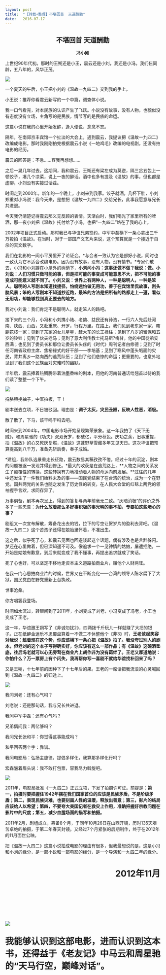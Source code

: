 ```yaml
---
layout: post
title:  "【转载+整理】不堪回首  天道酬勤"
date:   2016-07-17
---
```


## <center>不堪回首    天道酬勤</center>

**<center>冯小刚</center>**


上世纪90年代初。那时的王朔还是小王，震云还是小刘，我还是小冯。我们仨同龄，五八年的，风华正茂。

![](https://explorerlxz.github.com/images/1942/1942.jpg)

一个夏天的午后，小王把小刘的《温故一九四二》交到我的手上。

小王说：推荐你看震云新写的一个中篇，调查体小说。

我一口气看完，对本民族的认识产生了飞跃。小说没有故事，没有人物，也貌似没有态度没有立场，主角写的是民族，情节写的是民族的命运。

这篇小说在我的心里开始发酵，逢人便说，念念不忘。

隔年，在南郊京丰宾馆一个扯淡的大会上，遇到震云，我提议把《温故一九四二》改编成电影。那时我刚刚拍完根据震云小说《一地鸡毛》改编的电视剧，还没有拍电影的经历。

震云的回答是：不急……容我再想想……

之后一晃几年过去。这期间，我和震云、王朔还有梁左成为莫逆，隔三岔五包上一顿饺子，凑几个凉菜，说上一夜的醉话。酒中也多有提及《温故》的事，但也都是虚聊，小刘没有实接过话茬。

时间走到2000年。新年的一个晚上，小刘来到我家。饺子就酒，几杯下肚，小刘郑重对小冯说：我今天来，是想把《温故一九四二》交给兄长，此事我愿意与兄长共进退。

今天我仍清楚记得震云那义无反顾的表情。天渐白时，我们喝光了家里所有的啤酒，那一夜小刘把《温故》托付给了小冯，也把“一九四二”烙在了我的心上。

2002年项目正式启动。那时我已与华谊兄弟签约，中军中磊横下一条心拿出三千万投拍《温故》。在当时，对于一部国产文艺片来说，这个预算就是一个接近于自杀的天文数字。

我们在北影的一间小平房里开了论证会。*与会者一致认为它是部好小说，同时也一致认为它不适合改编电影。因为没有故事，没有人物，没有情节。*专家们散去，小冯和小刘蹲在小屋外的树荫下，**小刘问小冯：这事还做不做？我说：做。小刘说：人们习惯只做可能的事，但是把可能的事变成可能意思不大，把不可能的事变成可能意义就不同了。小刘又说：世界上有两种人，一种是聪明人，一种是笨人。聪明的人写剧本知道找捷径，怕绕远怕做无用功，善于在宾馆里侃故事，刮头脑风暴；笨的人写剧本不知道抄近路，最笨的方法是把所有的路都走上一遍，看似无用功，却能够找到真正要去的地方。**

我对小刘说：我们肯定不是聪明人，就走笨人的路吧。

接下来的三个月，小冯和小刘携小陆、老韵、益民还有孙浩，一行六人先后赴河南、陕西、山西，又赴重庆、开罗，行程万里。在路上，我们见到老东家一家，瞎鹿花枝一家；见到了东家的女儿星星，赶大车的长工栓柱；见到了八岁的留保和五岁的铃铛；见到了伙夫老马；见到了意大利传教士托马斯?梅甘，他的中国徒弟安西满；也见到了委员长和那位让委员长头疼的《时代》周刊记者白修德；见到了时任河南省政府主席、焦裕禄式的好干部——李培基；见到了寒风中蓬头垢面的灾民，背井离乡一路向西的逃荒队伍；见到了他们悲惨的命运；更重要的，也意外地见到了我们这个民族面对灾难时的幽默。

半年后，震云捧着热腾腾带着油墨香味的剧本，用他的河南普通话给翘首以待的我们读了整整一个下午。

![](https://explorerlxz.github.com/images/1942/liuzhenyun.jpg)

捋胳膊挽袖子，中军拍板，干！

剧本送去立项，不日被驳回。理由是：**调子太灰，灾民丑陋，反映人性恶，消极。**

散了散了，下马，该干吗干吗去吧。

时间来到2004年，中国电影市场开始呈现繁荣景象。这一年我拍了《天下无贼》，和周星驰的《功夫》双双贺岁，都破亿，平分秋色。庆功之余，旧事重提，拍《温故》的心又死灰复燃，《温故》这蓬野草雪藏多年又见天日。这次华谊把预算提高到八千万，准备先斩后奏，奉子成婚。

*建组，我带队选景重走长征路，震云数易其稿孜孜不倦。经过十年的沉淀，剧本的问题被逐一发现并得到修正。*最大的收获是在逃荒路上，**人物之间的关系发生了颠覆性的转换，这些转换有力地推动着人物的命运向前发展。**过往的几年中还发生了一件我们始料未及的事——国民党结束了在台湾的统治，成为一个在野党。国共两党的关系也随之发生了历史性的转变，在人民大会堂的红毯上两党的领袖握手言欢，求同存异了。

万事俱备，剧本再次呈上，得到的答复与两年前毫无二致。“灰暗消极”的评价之外多了一些忠告：**为什么放着那么多好事积极的事光明的事不拍，专要拍这些堵心的事？**

剧组又一次宣布解散，筹备花出去的钱，拉下的亏空让贺岁片的盈利去背吧。《温故一九四二》这个苦孩子还得在娘胎里怀着，不准出生。

这之后，似乎死了心，和震云见面也回避谈起这个话题，偶有涉及也是言辞躲闪。梦还在心里做着，但已深知遥不可及。像追求一个一见钟情的姑娘，屡遭拒绝，一开始是姑娘有歉意，到后来就变成了我不懂事，再提出追求就成了笑话。

死了心也好，可以坚定不移地走资本主义道路拍商业片，赚他个人财两旺。

在我一门心思拍商业片的时候，世界又在不断变化——台湾的领导人陈水扁下了大狱，国民党由在野党重新上台执政。

世事沧桑。

你方唱罢我登场。

时间如水流过，转眼间到了2011年，小刘变成了刘老，小冯变成了冯老，小王也变成了王老。

这一年，华谊邀王朔写了《非诚勿扰2》，四两拨千斤玩儿一样就赚了大把的银子。正在纸醉金迷乐不思蜀盘算着一不做二不休整他个《非3》时，**王老敛起笑容对我说：趁着现在这个势，你应该横下一条心把《温故》拍了。我没夸过别人的剧本，但老刘的这个本子写得确实好，你应该有这么一部作品；有《温故》这碗酒垫底，往后冯老就可以心无旁骛在商业片上胡作非为没有羁绊了。王老又厚道地说：你怕什么？万一票房上有个闪失，我再帮你写一喜剧不就给华谊找补回来了吗？**

又是王朔，十七年前的因种下了十七年后的果。王老的一席话把我流浪的心灵喊回到《温故一九四二》的归途上。

![](https://explorerlxz.github.com/images/1942/wangshuo.jpg)



我问刘老：还有心气吗？

刘老说：还是那句话，我与兄长共进退。

我问中军中磊：还有心气吗？

兄弟俩问我：两亿够吗？

我问兄长张和平：你觉得这事能成吗？

和平回答两个字：靠谱。

我问电影局：弘扬主旋律，提倡多样化，我算那多样化行吗？

宏森皱着眉头说：我不敢打包票，容我尽力斡旋吧。

![](https://explorerlxz.github.com/images/1942/fengxiaogang.jpg)

2011年，电影局批准《一九四二》正式立项，下发了拍摄许可证。前提是：**第一，拍摄时要把握住1942年摆在我们国家首位的应该是民族矛盾，不是阶级矛盾；第二，表现民族灾难，也要刻画人性的温暖，释放出善意；第三，影片的结局应该给人以希望；第四，不要夸大美国记者在救灾上作用，准确把握好宗教问题在影片中的尺度；第五，减少血腥场面的描写和拍摄。**

2011年2月，剧组成立，筹备8个月，于同年10月26日在山西开镜，历时135天艰苦卓绝的拍摄，于第二年春天封镜。又经过7个月紧张的后期制作，终于在2012年的11月面世公映。

把《温故一九四二》这篇小说拍成电影的理由有很多，但我最想说的是，这是小冯和小刘的缘分，是一部小说和一部电影的缘分，是一个导演和一九四二年的缘分。


<h1 style="text-align:right">2012年11月 <h1>


<br />
<br />


![](https://explorerlxz.github.com/images/1942/ma_zhou.jpg)

我能够认识到这部电影，进而认识到这本书，还得益于《老友记》中马云和周星驰的“天马行空，巅峰对话”。
